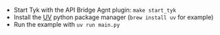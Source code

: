 * Start Tyk with the API Bridge Agnt plugin: `make start_tyk`
* Install the [UV](https://docs.astral.sh/uv/) python package manager (`brew install uv` for example)
* Run the example with `uv run main.py`

